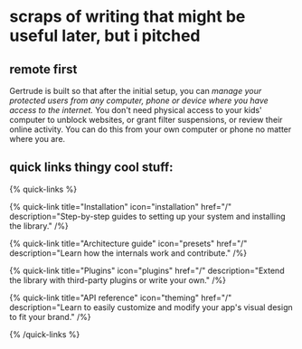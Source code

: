 # scraps of writing that might be useful later, but i pitched

## remote first

Gertrude is built so that after the initial setup, you can _manage your protected users
from any computer, phone or device where you have access to the internet._ You don't need
physical access to your kids' computer to unblock websites, or grant filter suspensions,
or review their online activity. You can do this from your own computer or phone no matter
where you are.

## quick links thingy cool stuff:

{% quick-links %}

{% quick-link title="Installation" icon="installation" href="/" description="Step-by-step guides to setting up your system and installing the library." /%}

{% quick-link title="Architecture guide" icon="presets" href="/" description="Learn how the internals work and contribute." /%}

{% quick-link title="Plugins" icon="plugins" href="/" description="Extend the library with third-party plugins or write your own." /%}

{% quick-link title="API reference" icon="theming" href="/" description="Learn to easily customize and modify your app's visual design to fit your brand." /%}

{% /quick-links %}
